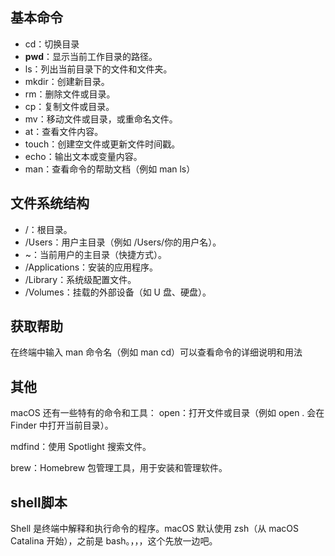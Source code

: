 ## 基本命令
- cd：切换目录
- **pwd**：显示当前工作目录的路径。
- ls：列出当前目录下的文件和文件夹。
- mkdir：创建新目录。
- rm：删除文件或目录。
- cp：复制文件或目录。
- mv：移动文件或目录，或重命名文件。
- at：查看文件内容。
- touch：创建空文件或更新文件时间戳。
- echo：输出文本或变量内容。
- man：查看命令的帮助文档（例如 man ls）

## 文件系统结构
- /：根目录。
- /Users：用户主目录（例如 /Users/你的用户名）。
- ~：当前用户的主目录（快捷方式）。
- /Applications：安装的应用程序。
- /Library：系统级配置文件。
- /Volumes：挂载的外部设备（如 U 盘、硬盘）。

## 获取帮助
在终端中输入 man 命令名（例如 man cd）可以查看命令的详细说明和用法

## 其他
macOS 还有一些特有的命令和工具：
open：打开文件或目录（例如 open . 会在 Finder 中打开当前目录）。

mdfind：使用 Spotlight 搜索文件。

brew：Homebrew 包管理工具，用于安装和管理软件。



## shell脚本
Shell 是终端中解释和执行命令的程序。macOS 默认使用 zsh（从 macOS Catalina 开始），之前是 bash。，，，这个先放一边吧。
